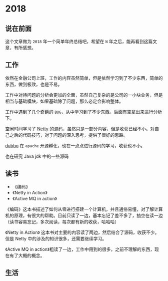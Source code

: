 # 2018

## 说在前面

这个文章做为 `2018` 年一个简单年终总结吧，希望在 `N` 年之后，能再看到这篇文章，有所感想。

## 工作

依然在金融公司上班，工作的内容虽然简单，但是依然学习到了不少东西，简单的东西，做到极致，也是不易。

工作中对待问题的分析会更加的全面，虽然自己复杂的是公司的一小块业务，但是相当与基础模块，如果基础除了问题，那么必定会影响整体。

工作中遇到了几个奇葩的 `BUG`，从中学习到了不少东西。后面有空拿出来进行分析下。

空闲时间学习了 [Netty](../netty/readme.md) 的源码，虽然只是一部分内容，但是收获已经不小。对自己之后的代码技巧，对于问题的深入思考，提供了很好的思路。

[dubbo](../dubbo/readme.md) 在 `apache` 开源孵化，也在一点点进行源码的学习，收获也不小。

也在研究 Java jdk 中的一些源码

## 读书

- 《编码》
- 《Netty in Action》
- 《Active MQ in action》

《编码》这本书描述了如何从零进行搭建一个计算机，并且通俗易懂，对了解计算机的原理，有很大的帮助。目前只读了一边，基本忘记了差不多了，抽空在读一边（读书容易忘记，多次阅读，每次都有新的收获，哈哈哈）

《Netty in Action》 这本书对主要的内容读了两边，然后结合了源码，收获不少。但是 Netty 中的涉及的知识很多，还需要继续学习。

《Active MQ in action》粗读了一边，工作中用到的很多，之前不理解的东西，现在有了大概的概念。

## 生活
